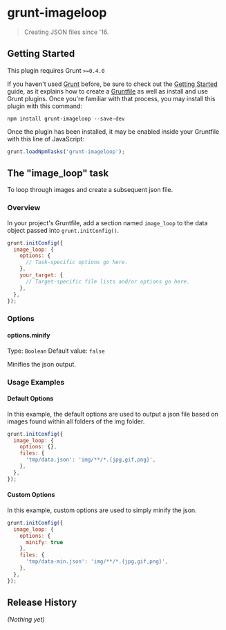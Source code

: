 # grunt-imageloop

> Creating JSON files since '16.

## Getting Started
This plugin requires Grunt `>=0.4.0`

If you haven't used [Grunt](http://gruntjs.com/) before, be sure to check out the [Getting Started](http://gruntjs.com/getting-started) guide, as it explains how to create a [Gruntfile](http://gruntjs.com/sample-gruntfile) as well as install and use Grunt plugins. Once you're familiar with that process, you may install this plugin with this command:

```shell
npm install grunt-imageloop --save-dev
```

Once the plugin has been installed, it may be enabled inside your Gruntfile with this line of JavaScript:

```js
grunt.loadNpmTasks('grunt-imageloop');
```

## The "image_loop" task

To loop through images and create a subsequent json file.

### Overview
In your project's Gruntfile, add a section named `image_loop` to the data object passed into `grunt.initConfig()`.

```js
grunt.initConfig({
  image_loop: {
    options: {
      // Task-specific options go here.
    },
    your_target: {
      // Target-specific file lists and/or options go here.
    },
  },
});
```

### Options

#### options.minify
Type: `Boolean`
Default value: `false`

Minifies the json output.

### Usage Examples

#### Default Options
In this example, the default options are used to output a json file based on images found within all folders of the img folder.

```js
grunt.initConfig({
  image_loop: {
    options: {},
    files: {
      'tmp/data.json': 'img/**/*.{jpg,gif,png}',
    },
  },
});
```

#### Custom Options
In this example, custom options are used to simply minify the json.

```js
grunt.initConfig({
  image_loop: {
    options: {
      minify: true
    },
    files: {
      'tmp/data-min.json': 'img/**/*.{jpg,gif,png}',
    },
  },
});
```

## Release History
_(Nothing yet)_
